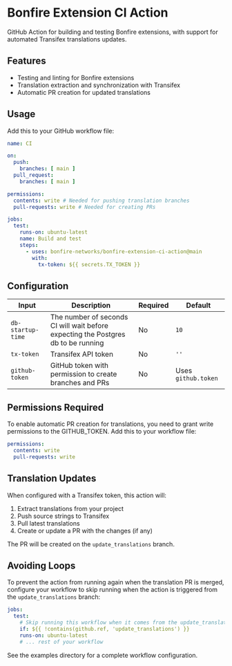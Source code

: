 # Bonfire Extension CI Action

GitHub Action for building and testing Bonfire extensions, with support for automated Transifex translations updates.

## Features

- Testing and linting for Bonfire extensions
- Translation extraction and synchronization with Transifex
- Automatic PR creation for updated translations

## Usage

Add this to your GitHub workflow file:

```yaml
name: CI

on:
  push:
    branches: [ main ]
  pull_request:
    branches: [ main ]

permissions:
  contents: write # Needed for pushing translation branches
  pull-requests: write # Needed for creating PRs

jobs:
  test:
    runs-on: ubuntu-latest
    name: Build and test
    steps:
      - uses: bonfire-networks/bonfire-extension-ci-action@main
        with:
          tx-token: ${{ secrets.TX_TOKEN }}
```

## Configuration

| Input | Description | Required | Default |
| ----- | ----------- | -------- | ------- |
| `db-startup-time` | The number of seconds CI will wait before expecting the Postgres db to be running | No | `10` |
| `tx-token` | Transifex API token | No | `''` |
| `github-token` | GitHub token with permission to create branches and PRs | No | Uses `github.token` |

## Permissions Required

To enable automatic PR creation for translations, you need to grant write permissions to the GITHUB_TOKEN. Add this to your workflow file:

```yaml
permissions:
  contents: write
  pull-requests: write
```

## Translation Updates

When configured with a Transifex token, this action will:

1. Extract translations from your project
2. Push source strings to Transifex
3. Pull latest translations
4. Create or update a PR with the changes (if any)

The PR will be created on the `update_translations` branch.

## Avoiding Loops

To prevent the action from running again when the translation PR is merged, configure your workflow to skip running when the action is triggered from the `update_translations` branch:

```yaml
jobs:
  test:
    # Skip running this workflow when it comes from the update_translations branch
    if: ${{ !contains(github.ref, 'update_translations') }}
    runs-on: ubuntu-latest
    # ... rest of your workflow
```

See the examples directory for a complete workflow configuration.
